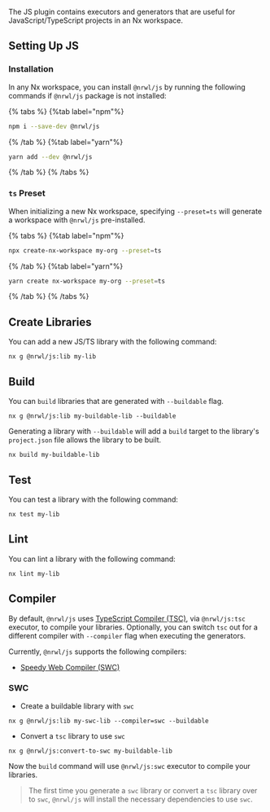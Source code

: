 The JS plugin contains executors and generators that are useful for JavaScript/TypeScript projects in an Nx workspace.

## Setting Up JS

### Installation

In any Nx workspace, you can install `@nrwl/js` by running the following commands if `@nrwl/js` package is not installed:

{% tabs %}
{%tab label="npm"%}

```bash
npm i --save-dev @nrwl/js
```

{% /tab %}
{%tab label="yarn"%}

```bash
yarn add --dev @nrwl/js
```

{% /tab %}
{% /tabs %}

### `ts` Preset

When initializing a new Nx workspace, specifying `--preset=ts` will generate a workspace with `@nrwl/js` pre-installed.

{% tabs %}
{%tab label="npm"%}

```bash
npx create-nx-workspace my-org --preset=ts
```

{% /tab %}
{%tab label="yarn"%}

```bash
yarn create nx-workspace my-org --preset=ts
```

{% /tab %}
{% /tabs %}

## Create Libraries

You can add a new JS/TS library with the following command:

```shell
nx g @nrwl/js:lib my-lib
```

## Build

You can `build` libraries that are generated with `--buildable` flag.

```shell
nx g @nrwl/js:lib my-buildable-lib --buildable
```

Generating a library with `--buildable` will add a `build` target to the library's `project.json` file allows the library to be built.

```shell
nx build my-buildable-lib
```

## Test

You can test a library with the following command:

```shell
nx test my-lib
```

## Lint

You can lint a library with the following command:

```shell
nx lint my-lib
```

## Compiler

By default, `@nrwl/js` uses [TypeScript Compiler (TSC)](https://www.typescriptlang.org/docs/handbook/2/basic-types.html#tsc-the-typescript-compiler), via `@nrwl/js:tsc` executor, to compile your libraries. Optionally, you can switch `tsc` out for a different compiler with `--compiler` flag when executing the generators.

Currently, `@nrwl/js` supports the following compilers:

- [Speedy Web Compiler (SWC)](https://swc.rs)

### SWC

- Create a buildable library with `swc`

```shell
nx g @nrwl/js:lib my-swc-lib --compiler=swc --buildable
```

- Convert a `tsc` library to use `swc`

```shell
nx g @nrwl/js:convert-to-swc my-buildable-lib
```

Now the `build` command will use `@nrwl/js:swc` executor to compile your libraries.

> The first time you generate a `swc` library or convert a `tsc` library over to `swc`, `@nrwl/js` will install the necessary dependencies to use `swc`.
